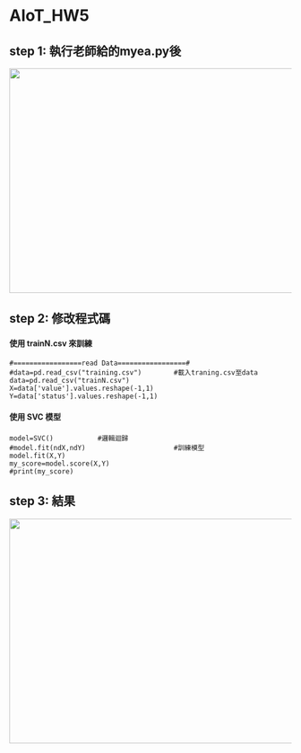 # AIoT_HW5
## step 1: 執行老師給的myea.py後
<img width=600 height=400 src=https://user-images.githubusercontent.com/70211278/209815844-5ce7d2d2-92a7-4fbf-8839-05092750bfba.png>

## step 2: 修改程式碼
#### 使用 trainN.csv 來訓練
    #=================read Data=================#
    #data=pd.read_csv("training.csv")        #載入traning.csv至data
    data=pd.read_csv("trainN.csv") 
    X=data['value'].values.reshape(-1,1)
    Y=data['status'].values.reshape(-1,1)

#### 使用 SVC 模型
    model=SVC()           #邏輯迴歸
    #model.fit(ndX,ndY)                      #訓練模型
    model.fit(X,Y)
    my_score=model.score(X,Y)
    #print(my_score)

## step 3: 結果
<img width=600 height=400 src=https://user-images.githubusercontent.com/70211278/209816413-bdb32f4c-1039-451c-9464-7564116b8c8a.png>

